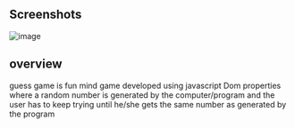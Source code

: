 ## Screenshots

![image](https://github.com/anisha00207/GuessGame/assets/90251007/2880f843-d961-4787-a212-d77f7448b8ca)


## overview 
guess game is fun mind game developed using javascript Dom properties where a random number is generated by the computer/program and the user has to keep trying until he/she gets the same number as generated by the program
